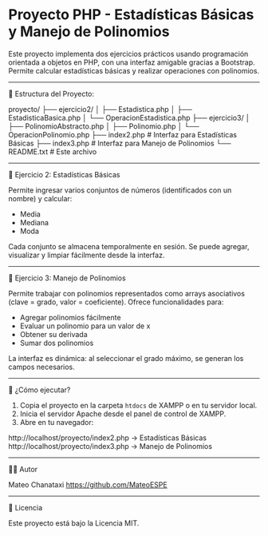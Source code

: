 # Proyecto PHP - Estadísticas Básicas y Manejo de Polinomios

Este proyecto implementa dos ejercicios prácticos usando programación orientada a objetos en PHP, con una interfaz amigable gracias a Bootstrap. Permite calcular estadísticas básicas y realizar operaciones con polinomios.

----------------------------------------
📁 Estructura del Proyecto:

proyecto/
├── ejercicio2/
│   ├── Estadistica.php
│   ├── EstadisticaBasica.php
│   └── OperacionEstadistica.php
├── ejercicio3/
│   ├── PolinomioAbstracto.php
│   ├── Polinomio.php
│   └── OperacionPolinomio.php
├── index2.php         # Interfaz para Estadísticas Básicas
├── index3.php         # Interfaz para Manejo de Polinomios
└── README.txt         # Este archivo

----------------------------------------
📌 Ejercicio 2: Estadísticas Básicas

Permite ingresar varios conjuntos de números (identificados con un nombre) y calcular:
- Media
- Mediana
- Moda

Cada conjunto se almacena temporalmente en sesión. Se puede agregar, visualizar y limpiar fácilmente desde la interfaz.

----------------------------------------
📌 Ejercicio 3: Manejo de Polinomios

Permite trabajar con polinomios representados como arrays asociativos (clave = grado, valor = coeficiente). Ofrece funcionalidades para:
- Agregar polinomios fácilmente
- Evaluar un polinomio para un valor de x
- Obtener su derivada
- Sumar dos polinomios

La interfaz es dinámica: al seleccionar el grado máximo, se generan los campos necesarios.

----------------------------------------
🚀 ¿Cómo ejecutar?

1. Copia el proyecto en la carpeta `htdocs` de XAMPP o en tu servidor local.
2. Inicia el servidor Apache desde el panel de control de XAMPP.
3. Abre en tu navegador:

http://localhost/proyecto/index2.php  → Estadísticas Básicas  
http://localhost/proyecto/index3.php  → Manejo de Polinomios

----------------------------------------
🧑‍💻 Autor

Mateo Chanataxi
https://github.com/MateoESPE

----------------------------------------
📝 Licencia

Este proyecto está bajo la Licencia MIT.
